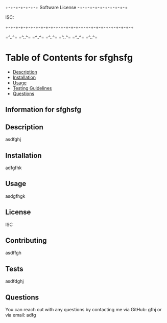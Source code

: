 
+-+-+-+-+-+-+ Software License -+-+-+-+-+-+-+-+-+-+

ISC: 

+-+-+-+-+-+-+-+-+-+-+-+-+-+-+-+-+-+-+-+-+-+-+-+-+-+

=^..^=   =^..^=   =^..^=    =^..^=    =^..^=    =^..^=    =^..^=
# Table of Contents for sfghsfg # 
* [Description](##Description "Project Description")
* [Installation](##Installation "Project Installation")
* [Usage](##Usage "Usage Guidlines")
* [Testing Guidelines](##Tests  "Testing Guidelines")
* [Questions](##Questions  "Questions")


## Information for sfghsfg ##  

## Description ## 
asdfghj
## Installation ##
adfgfhk
## Usage ##
asdgfhgk
## License ##
ISC
## Contributing ##
asdffgh
## Tests ##
asdfdghj
## Questions ##
You can reach out with any questions by contacting me via GitHub: gfhj or via email: adfg


 